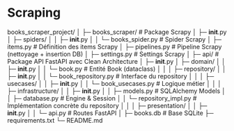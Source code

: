 # Scraping
books_scraper_project/
│
├─ books_scraper/                  # Package Scrapy
│   ├─ __init__.py
│   ├─ spiders/
│   │    ├─ __init__.py
│   │    └─ books_spider.py       # Spider Scrapy
│   ├─ items.py                    # Définition des items Scrapy
│   ├─ pipelines.py                # Pipeline Scrapy (nettoyage + insertion DB)
│   ├─ settings.py                 # Settings Scrapy
│
├─ api/                            # Package API FastAPI avec Clean Architecture
│   ├─ __init__.py
│   ├─ domain/
│   │    ├─ __init__.py
│   │    └─ book.py               # Entité Book (dataclass)
│   │
│   ├─ repository/
│   │    ├─ __init__.py
│   │    └─ book_repository.py    # Interface du repository
│   │
│   ├─ usecases/
│   │    ├─ __init__.py
│   │    └─ book_usecases.py      # Logique métier
│   │
│   ├─ infrastructure/
│   │    ├─ __init__.py
│   │    ├─ models.py             # SQLAlchemy Models
│   │    ├─ database.py           # Engine & Session
│   │    └─ repository_impl.py    # Implémentation concrète du repository
│   │
│   ├─ presentation/
│   │    ├─ __init__.py
│   │    └─ api.py                # Routes FastAPI
│
├─ books.db                        # Base SQLite
├─ requirements.txt
└─ README.md
